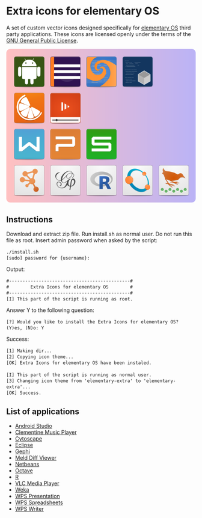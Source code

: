 # Extra icons for elementary OS
A set of custom vector icons designed specifically for [elementary OS](http://elementary.io) third party applications. These icons are licensed openly under the terms of the [GNU General Public License](LICENSE).

![All icons](aux_images/all_icons.png?raw=true)

## Instructions
Download and extract zip file. Run install.sh as normal user. Do not run this file as root. Insert admin password when asked by the script:

    ./install.sh
    [sudo] password for {username}:

Output:

    #---------------------------------------------#
    #        Extra Icons for elementary OS        #
    #---------------------------------------------#
    [I] This part of the script is running as root.

Answer Y to the following question:

    [?] Would you like to install the Extra Icons for elementary OS? (Y)es, (N)o: Y

Success:

    [1] Making dir...
    [2] Copying icon theme...
    [OK] Extra Icons for elementary OS have been instaled.

    [I] This part of the script is running as normal user.
    [3] Changing icon theme from 'elementary-extra' to 'elementary-extra'...
    [OK] Success.

## List of applications
* [Android Studio](http://developer.android.com/sdk/index.html)
* [Clementine Music Player](https://www.clementine-player.org)
* [Cytoscape](http://www.cytoscape.org)
* [Eclipse](https://eclipse.org)
* [Gephi](https://gephi.org)
* [Meld Diff Viewer](http://meldmerge.org)
* [Netbeans](https://netbeans.org)
* [Octave](https://www.gnu.org/software/octave)
* [R](https://www.r-project.org)
* [VLC Media Player](http://www.videolan.org/vlc)
* [Weka](http://www.cs.waikato.ac.nz/ml/weka)
* [WPS Presentation](http://wps-community.org)
* [WPS Spreadsheets](http://wps-community.org)
* [WPS Writer](http://wps-community.org)